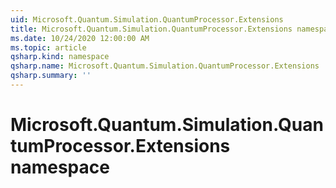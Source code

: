 ```yaml
---
uid: Microsoft.Quantum.Simulation.QuantumProcessor.Extensions
title: Microsoft.Quantum.Simulation.QuantumProcessor.Extensions namespace
ms.date: 10/24/2020 12:00:00 AM
ms.topic: article
qsharp.kind: namespace
qsharp.name: Microsoft.Quantum.Simulation.QuantumProcessor.Extensions
qsharp.summary: ''
---
```


# Microsoft.Quantum.Simulation.QuantumProcessor.Extensions namespace



